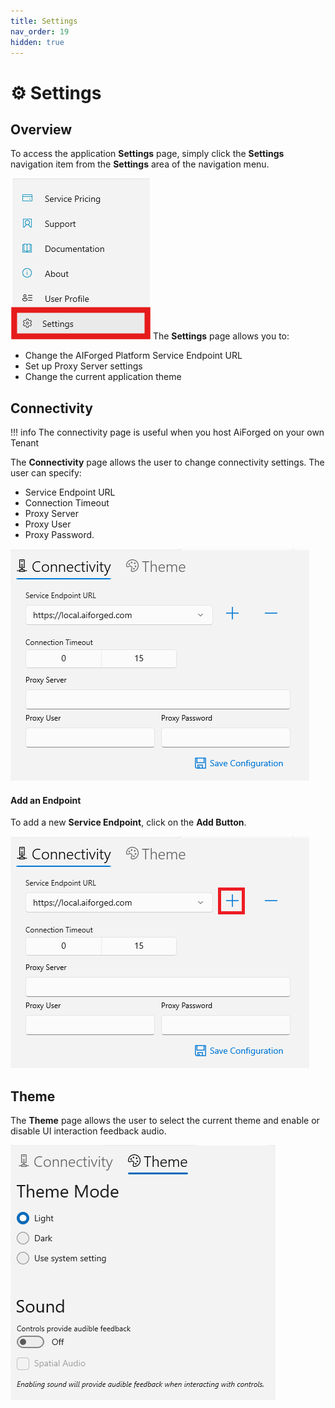 ```yaml
---
title: Settings
nav_order: 19
hidden: true
---
```


# ⚙️ Settings

## Overview

To access the application **Settings** page, simply click the **Settings** navigation item from the **Settings** area of the navigation menu.

![](../assets/image%20%286%29%20%281%29%20%281%29%20%281%29%20%281%29%20%281%29.png)
The **Settings** page allows you to:

* Change the AIForged Platform Service Endpoint URL
* Set up Proxy Server settings
* Change the current application theme

## Connectivity

!!! info
    The connectivity page is useful when you host AiForged on your own Tenant

The **Connectivity** page allows the user to change connectivity settings. The user can specify:

* Service Endpoint URL
* Connection Timeout
* Proxy Server
* Proxy User
* Proxy Password.

![](../assets/image%20%284%29%20%285%29.png)
#### Add an Endpoint

To add a new **Service Endpoint**, click on the **Add Button**.

![](../assets/image%20%2880%29%20%281%29.png)
## Theme

The **Theme** page allows the user to select the current theme and enable or disable UI interaction feedback audio.

![](../assets/image%20%282%29%20%281%29%20%281%29%20%281%29%20%281%29%20%281%29%20%281%29.png)



